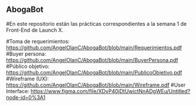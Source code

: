 ## AbogaBot
#En este repositorio están las prácticas correspondientes a la semana 1 de Front-End de Launch X.

#Toma de requerimientos: https://github.com/AngelOlanC/AbogaBot/blob/main/Requerimientos.pdf
#Buyer persona: https://github.com/AngelOlanC/AbogaBot/blob/main/BuyerPersona.pdf
#Público objetivo: https://github.com/AngelOlanC/AbogaBot/blob/main/PublicoObjetivo.pdf
#Wireframe (UX): https://github.com/AngelOlanC/AbogaBot/blob/main/Wireframe.pdf
#User Interface: https://www.figma.com/file/XDvP40jDtUwictNnADgWEu/Untitled?node-id=0%3A1
